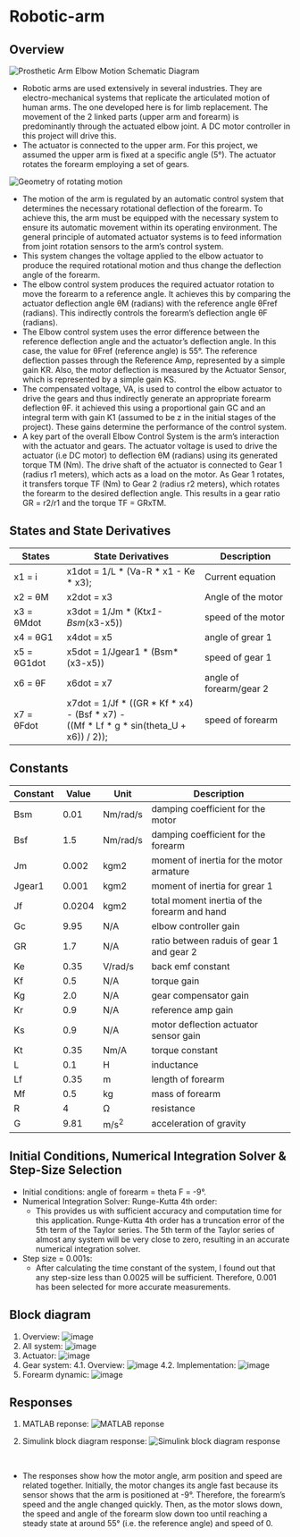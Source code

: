 # Robotic-arm

## Overview

![Prosthetic Arm Elbow Motion Schematic Diagram](https://user-images.githubusercontent.com/92950538/202859147-3f3b5eab-64fc-41b0-ac0b-6f2496a497b9.png)
</br>
- Robotic arms are used extensively in several industries. They are electro-mechanical systems that replicate the articulated motion of human arms. The one developed here is for limb replacement. The movement of the 2 linked parts (upper arm and forearm) is predominantly through the actuated elbow joint. A DC motor controller in this project will drive this.
- The actuator is connected to the upper arm. For this project, we assumed the upper arm is fixed at a specific angle (5°). The actuator rotates the forearm employing a set of gears.

![Geometry of rotating motion](https://user-images.githubusercontent.com/92950538/202859195-daed0df4-660d-497c-8ba3-9f548bdf2c70.png)
</br>
- The motion of the arm is regulated by an automatic control system that determines the necessary rotational deflection of the forearm. To achieve this, the arm must be equipped with the necessary system to ensure its automatic movement within its operating environment. The general principle of automated actuator systems is to feed information from joint rotation sensors to the arm’s control system.
- This system changes the voltage applied to the elbow actuator to produce the required rotational motion and thus change the deflection angle of the forearm.
- The elbow control system produces the required actuator rotation to move the forearm to a reference angle. It achieves this by comparing the actuator deflection angle θM (radians) with the reference angle θFref (radians). This indirectly controls the forearm’s deflection angle θF (radians).
- The Elbow control system uses the error difference between the reference deflection angle and the actuator’s deflection angle. In this case, the value for θFref (reference angle) is 55°. The reference deflection passes through the Reference Amp, represented by a simple gain KR. Also, the motor deflection is measured by the Actuator Sensor, which is represented by a simple gain KS.
- The compensated voltage, VA, is used to control the elbow actuator to drive the gears and thus indirectly generate an appropriate forearm deflection θF. it achieved this using a proportional gain GC and an integral term with gain K1 (assumed to be z in the initial stages of the project). These gains determine the performance of the control system.
- A key part of the overall Elbow Control System is the arm’s interaction with the actuator and gears. The actuator voltage is used to drive the actuator (i.e DC motor) to deflection θM (radians) using its generated torque TM (Nm). The drive shaft of the actuator is connected to Gear 1 (radius r1 meters), which acts as a load on the motor. As Gear 1 rotates, it transfers torque TF (Nm) to Gear 2 (radius r2 meters), which rotates the forearm to the desired deflection angle. This results in a gear ratio GR = r2/r1 and the torque TF = GRxTM.


## States and State Derivatives

| States | State Derivatives | Description |
|--------|-------------------|-------------|
| x1 = i | x1dot = 1/L * (Va-R * x1 - Ke * x3); | Current equation |
| x2 = θM | x2dot = x3 | Angle of the motor |
| x3 = θMdot | x3dot = 1/Jm * (Kt*x1-Bsm*(x3-x5)) | speed of the motor |
| x4 = θG1 | x4dot = x5 | angle of grear 1 |
| x5 = θG1dot | x5dot = 1/Jgear1 * (Bsm*(x3-x5)) | speed of gear 1 |
| x6 = θF | x6dot = x7 | angle of forearm/gear 2 |
| x7 = θFdot | x7dot = 1/Jf * ((GR * Kf * x4) - (Bsf * x7) - </br> ((Mf * Lf * g * sin(theta_U + x6)) / 2)); | speed of forearm |

## Constants

| Constant | Value | Unit | Description |
|----------|-------|------|-------------|
| Bsm | 0.01 | Nm/rad/s | damping coefficient for the motor |
| Bsf | 1.5 | Nm/rad/s | damping coefficient for the forearm |
| Jm | 0.002 | kgm2 | moment of inertia for the motor armature |
| Jgear1 | 0.001 | kgm2 | moment of inertia for grear 1 |
| Jf | 0.0204 | kgm2 | total moment inertia of the forearm and hand |
| Gc | 9.95 | N/A | elbow controller gain |
| GR | 1.7 | N/A | ratio between raduis of gear 1 and gear 2 |
| Ke | 0.35 | V/rad/s | back emf constant |
| Kf | 0.5 | N/A | torque gain |
| Kg | 2.0 | N/A | gear compensator gain |
| Kr | 0.9 | N/A | reference amp gain |
| Ks | 0.9 | N/A | motor deflection actuator sensor gain |
| Kt | 0.35 | Nm/A | torque constant |
| L | 0.1 | H | inductance |
| Lf | 0.35 | m | length of forearm |
| Mf | 0.5 | kg | mass of forearm |
| R | 4 | Ω | resistance |
| G | 9.81 | m/s<sup>2</sup> | acceleration of gravity |

## Initial Conditions, Numerical Integration Solver & Step-Size Selection

- Initial conditions: angle of forearm = theta F = -9°.
- Numerical Integration Solver: Runge-Kutta 4th order:
  - This provides us with sufficient accuracy and computation time for this application. Runge-Kutta 4th order has a truncation error of the 5th term of the Taylor series. The 5th term of the Taylor series of almost any system will be very close to zero, resulting in an accurate numerical integration solver.
- Step size = 0.001s:
  - After calculating the time constant of the system, I found out that any step-size less than 0.0025 will be sufficient. Therefore, 0.001 has been selected for more accurate measurements.

## Block diagram
1. Overview:
![image](https://user-images.githubusercontent.com/92950538/202859319-eb0b06ce-26ce-404b-b500-762f08a2036f.png)
2. All system:
![image](https://user-images.githubusercontent.com/92950538/202859299-3bb8568a-e163-4c38-bf11-8d2e0daffff0.png)
3. Actuator:
![image](https://user-images.githubusercontent.com/92950538/202859303-d59dcecf-1003-456f-8f87-fb6e82e0c4c9.png)
4. Gear system:
4.1. Overview:
![image](https://user-images.githubusercontent.com/92950538/202859329-c85735b1-50d1-4f7d-82c6-df69a12d024b.png)
4.2. Implementation:
![image](https://user-images.githubusercontent.com/92950538/202859306-fac35497-b2a1-4f01-8904-5e3d636ef8b0.png)
5. Forearm dynamic:
![image](https://user-images.githubusercontent.com/92950538/202859341-43680292-f4ec-4f2e-9592-19294e17d293.png)

## Responses

1. MATLAB reponse:
![MATLAB reponse](https://user-images.githubusercontent.com/92950538/202859243-9af1a79e-61b9-4c27-979a-727c6956b989.png)

2. Simulink block diagram response:
![Simulink block diagram response](https://user-images.githubusercontent.com/92950538/202859258-ed1988d7-fae9-499a-8a69-6ca4720e363b.png)
</br>

- The responses show how the motor angle, arm position and speed are related together. Initially, the motor changes its angle fast because its sensor shows that the arm is positioned at -9°. Therefore, the forearm’s speed and the angle changed quickly. Then, as the motor slows down, the speed and angle of the forearm slow down too until reaching a steady state at around 55° (i.e. the reference angle) and speed of 0.


